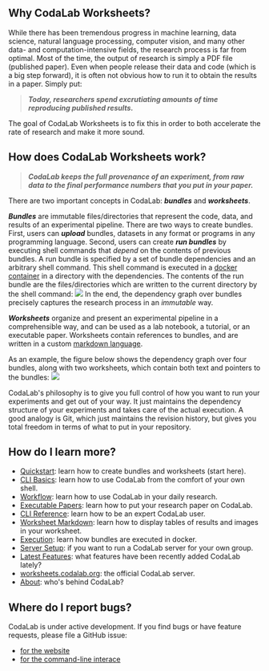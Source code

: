 ## **Why CodaLab Worksheets?**

While there has been tremendous progress in machine learning, data science,
natural language processing, computer vision, and many other data- and
computation-intensive fields, the research process is far from optimal.  Most
of the time, the output of research is simply a PDF file (published paper).
Even when people release their data and code (which is a big step forward), it
is often not obvious how to run it to obtain the results in a paper.  Simply
put:

> ***Today, researchers spend excrutiating amounts of time reproducing published results.***

The goal of CodaLab Worksheets is to fix this in order to both accelerate the
rate of research and make it more sound.

## **How does CodaLab Worksheets work?**

> ***CodaLab keeps the full provenance of an experiment, from raw data to the
> final performance numbers that you put in your paper.***

There are two important concepts in CodaLab: ***bundles*** and ***worksheets***.

***Bundles*** are immutable files/directories that represent the code, data, and results of an experimental pipeline.  There are two ways to create bundles.  First, users can ***upload*** bundles, datasets in any format or programs in any programming language.
Second, users can create ***run bundles*** by executing
shell commands that *depend* on the contents of previous bundles.
A run bundle is specified by a set of bundle dependencies and an arbitrary shell command.
This shell command is executed in a [docker container](https://www.docker.com) in a directory
with the dependencies.  The contents of the run bundle are the files/directories which are
written to the current directory by the shell command:
<img src="https://github.com/codalab/codalab-worksheets/wiki/images/execution.png" />
In the end, the dependency graph over bundles precisely captures the research
process in an *immutable* way.

***Worksheets*** organize and present an experimental pipeline in a comprehensible
way, and can be used as a lab notebook, a tutorial, or an executable paper.
Worksheets contain references to bundles, and are written in a custom [markdown
language](https://github.com/codalab/codalab-worksheets/wiki/Worksheet-Markdown).

As an example, the figure below shows the dependency graph over four bundles, along with two worksheets,
which contain both text and pointers to the bundles:
<img src="https://github.com/codalab/codalab-worksheets/wiki/images/worksheets-schema.png" />

CodaLab's philosophy is to give you full control of how you want to run your
experiments and get out of your way.  It just maintains the dependency
structure of your experiments and takes care of the actual execution.  A good
analogy is Git, which just maintains the revision history,
but gives you total freedom in terms of what to put in your repository.

## **How do I learn more?**

* [Quickstart](Quickstart): learn how to create bundles and worksheets (start here).
* [CLI Basics](CLI-Basics): learn how to use CodaLab from the comfort of your own shell.
* [Workflow](Workflow): learn how to use CodaLab in your daily research.
* [Executable Papers](Executable-Papers): learn how to put your research paper on CodaLab.
* [CLI Reference](CLI-Reference): learn how to be an expert CodaLab user.
* [Worksheet Markdown](Worksheet-Markdown): learn how to display tables of results and images in your worksheet.
* [Execution](Execution): learn how bundles are executed in docker.
* [Server Setup](Server-Setup): if you want to run a CodaLab server for your own group.
* [Latest Features](Worksheet-Features): what features have been recently added CodaLab lately?
* [worksheets.codalab.org](https://worksheets.codalab.org): the official CodaLab server.
* [About](About): who's behind CodaLab?

## **Where do I report bugs?**

CodaLab is under active development.  If you find bugs or have feature
requests, please file a GitHub issue:

- [for the website](https://github.com/codalab/codalab-worksheets/issues/new)
- [for the command-line interace](https://github.com/codalab/codalab-cli/issues/new)
